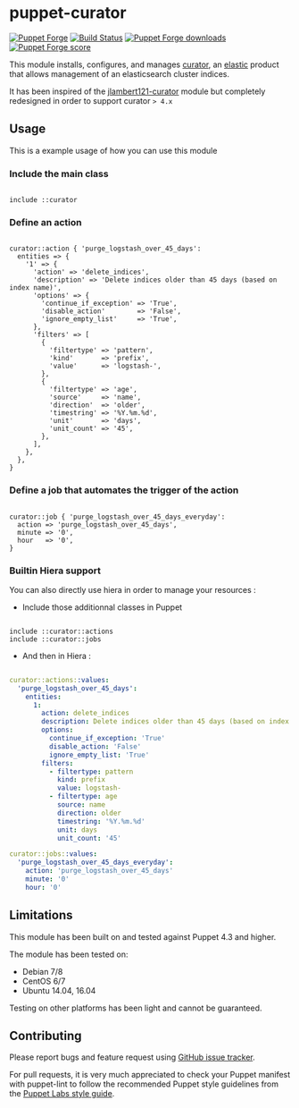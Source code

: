 # puppet-curator

[![Puppet Forge](http://img.shields.io/puppetforge/v/mvisonneau/curator.svg)](https://forge.puppetlabs.com/mvisonneau/curator)
[![Build Status](https://travis-ci.org/mvisonneau/puppet-curator.svg?branch=master)](https://travis-ci.org/mvisonneau/puppet-curator)
[![Puppet Forge downloads](https://img.shields.io/puppetforge/dt/mvisonneau/curator.svg)](https://forge.puppetlabs.com/mvisonneau/curator)
[![Puppet Forge score](https://img.shields.io/puppetforge/f/mvisonneau/curator.svg)](https://forge.puppetlabs.com/mvisonneau/curator)


This module installs, configures, and manages [curator](https://www.elastic.co/guide/en/elasticsearch/client/curator/index.html), an [elastic](https://www.elastic.co/) product that allows management of an elasticsearch cluster indices.

It has been inspired of the [jlambert121-curator](https://github.com/jlambert121/jlambert121-curator) module but completely redesigned in order to support curator `> 4.x`

## Usage

This is a example usage of how you can use this module

### Include the main class

```puppet

include ::curator

```

### Define an action

```puppet

curator::action { 'purge_logstash_over_45_days':
  entities => {
    '1' => {
      'action' => 'delete_indices',
      'description' => 'Delete indices older than 45 days (based on index name)',
      'options' => {
        'continue_if_exception' => 'True',
        'disable_action'        => 'False',
        'ignore_empty_list'     => 'True',
      },
      'filters' => [
        {
          'filtertype' => 'pattern',
          'kind'       => 'prefix',
          'value'      => 'logstash-',
        },
        {
          'filtertype' => 'age',
          'source'     => 'name',
          'direction'  => 'older',
          'timestring' => '%Y.%m.%d',
          'unit'       => 'days',
          'unit_count' => '45',
        },
      ],
    },
  },
}
```

### Define a job that automates the trigger of the action

```puppet

curator::job { 'purge_logstash_over_45_days_everyday':
  action => 'purge_logstash_over_45_days',
  minute => '0',
  hour   => '0',
}

```

### Builtin Hiera support

You can also directly use hiera in order to manage your resources :

- Include those additionnal classes in Puppet

```puppet

include ::curator::actions
include ::curator::jobs

```

- And then in Hiera :

```yaml

curator::actions::values:
  'purge_logstash_over_45_days':
    entities:
      1:
        action: delete_indices
        description: Delete indices older than 45 days (based on index name)
        options:
          continue_if_exception: 'True'
          disable_action: 'False'
          ignore_empty_list: 'True'
        filters:
          - filtertype: pattern
            kind: prefix
            value: logstash-
          - filtertype: age
            source: name
            direction: older
            timestring: '%Y.%m.%d'
            unit: days
            unit_count: '45'

curator::jobs::values:
  'purge_logstash_over_45_days_everyday':
    action: 'purge_logstash_over_45_days'
    minute: '0'
    hour: '0'

```

## Limitations

This module has been built on and tested against Puppet 4.3 and higher.

The module has been tested on:

- Debian 7/8
- CentOS 6/7
- Ubuntu 14.04, 16.04

Testing on other platforms has been light and cannot be guaranteed.

## Contributing

Please report bugs and feature request using [GitHub issue tracker](https://github.com/mvisonneau/puppet-curator/issues).

For pull requests, it is very much appreciated to check your Puppet manifest with puppet-lint to follow the recommended Puppet style guidelines from the [Puppet Labs style guide](http://docs.puppetlabs.com/guides/style_guide.html).
